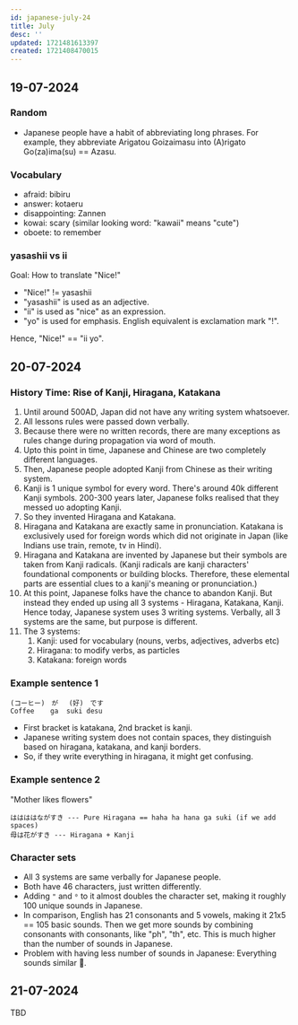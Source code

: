 ```yaml
---
id: japanese-july-24
title: July
desc: ''
updated: 1721481613397
created: 1721408470015
---
```


## 19-07-2024

### Random

- Japanese people have a habit of abbreviating long phrases. For example, they abbreviate Arigatou Goizaimasu into (A)rigato Go(za)ima(su) == Azasu.

### Vocabulary
- afraid: bibiru
- answer: kotaeru
- disappointing: Zannen
- kowai: scary (similar looking word: "kawaii" means "cute")
- oboete: to remember

### yasashii vs ii

Goal: How to translate "Nice!"

- "Nice!" != yasashii
- "yasashii" is used as an adjective.
- "ii" is used as "nice" as an expression.
- "yo" is used for emphasis. English equivalent is exclamation mark "!".

Hence, "Nice!" == "ii yo".

## 20-07-2024

### History Time: Rise of Kanji, Hiragana, Katakana

1. Until around 500AD, Japan did not have any writing system whatsoever.
2. All lessons rules were passed down verbally.
3. Because there were no written records, there are many exceptions as rules change during propagation via word of mouth.
4. Upto this point in time, Japanese and Chinese are two completely different languages.
5. Then, Japanese people adopted Kanji from Chinese as their writing system.
6. Kanji is 1 unique symbol for every word. There's around 40k different Kanji symbols. 200-300 years later, Japanese folks realised that they messed uo adopting Kanji.
7. So they invented Hiragana and Katakana.
8. Hiragana and Katakana are exactly same in pronunciation. Katakana is exclusively used for foreign words which did not originate in Japan (like Indians use train, remote, tv in Hindi).
9. Hiragana and Katakana are invented by Japanese but their symbols are taken from Kanji radicals. (Kanji radicals are kanji characters' foundational components or building blocks. Therefore, these elemental parts are essential clues to a kanji's meaning or pronunciation.)
10. At this point, Japanese folks have the chance to abandon Kanji. But instead they ended up using all 3 systems - Hiragana, Katakana, Kanji. Hence today, Japanese system uses 3 writing systems. Verbally, all 3 systems are the same, but purpose is different.
11. The 3 systems:
    1. Kanji: used for vocabulary (nouns, verbs, adjectives, adverbs etc)
    2. Hiragana: to modify verbs, as particles
    3. Katakana: foreign words

### Example sentence 1

```
(コーヒー)　が　 (好)　です 
Coffee    ga  suki desu
```

- First bracket is katakana, 2nd bracket is kanji.
- Japanese writing system does not contain spaces, they distinguish based on hiragana, katakana, and kanji borders.
- So, if they write everything in hiragana, it might get confusing.

### Example sentence 2

"Mother likes flowers"

```
ははははながすき --- Pure Hiragana == haha ha hana ga suki (if we add spaces)
母は花がすき --- Hiragana + Kanji
```

### Character sets

- All 3 systems are same verbally for Japanese people.
- Both have 46 characters, just written differently.
- Adding `"` and `⁰` to it almost doubles the character set, making it roughly 100 unique sounds in Japanese.
- In comparison, English has 21 consonants and 5 vowels, making it 21x5 == 105 basic sounds. Then we get more sounds by combining consonants with consonants, like "ph", "th", etc. This is much higher than the number of sounds in Japanese.
- Problem with having less number of sounds in Japanese: Everything sounds similar 🥲.

## 21-07-2024

TBD
